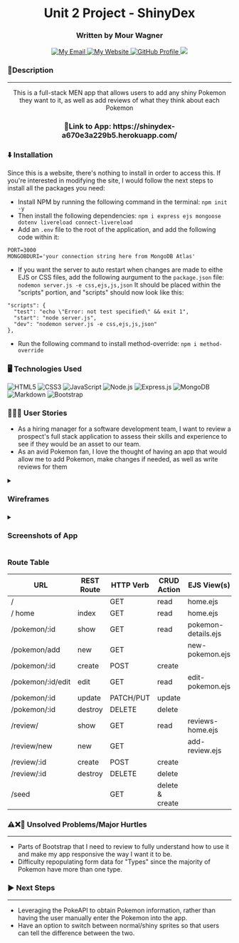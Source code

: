 <h1 align="center">
  Unit 2 Project - ShinyDex
</h1>

<h3 align=center>
  Written by Mour Wagner
</h3>
<p align = "center">
  <a href="mailto: mourwagner13@gmail.com">
    <img src="https://img.shields.io/badge/Gmail-D14836?style=for-the-badge&logo=gmail&logoColor=white" alt="My Email">
  </a>
  <a href="https://rswagner13.github.io/Portfolio/">
    <img src="https://img.shields.io/badge/website-000000?style=for-the-badge&logo=About.me&logoColor=white" alt="My Website">
  </a>
  <a href="https://github.com/rswagner13">
    <img src="https://img.shields.io/badge/GitHub-100000?style=for-the-badge&logo=github&logoColor=white" alt="GitHub Profile">
  </a>
  <a href="https://www.linkedin.com/in/rswagner23/">
    <img src="https://img.shields.io/badge/LinkedIn-0077B5?style=for-the-badge&logo=linkedin&logoColor=white" alt"LinkedIn Page">
  </a>
</p>


### 📝Description
---
<p align="center">
  This is a full-stack MEN app that allows users to add any shiny Pokemon they want to it, as well as add reviews of what they think about each Pokemon
</p>

<h3 align=center>
  🔗Link to App: https://shinydex-a670e3a229b5.herokuapp.com/
</h3>

### ⬇️ Installation
Since this is a website, there's nothing to install in order to access this. If you're interested in modifying the site, I would follow the next steps to install all the packages you need:
* Install NPM by running the following command in the terminal:
  ```npm init -y```
* Then install the following dependencies:
  ```npm i express ejs mongoose dotenv livereload connect-livereload```
* Add an ```.env``` file to the root of the application, and add the following code within it:
```
PORT=3000
MONGOBDURI='your connection string here from MongoDB Atlas'
```
* If you want the server to auto restart when changes are made to eithe EJS or CSS files, add the following aurgument to the ```package.json``` file:
```nodemon server.js -e css,ejs,js,json```
It should be placed within the "scripts" portion, and "scripts" should now look like this:
```
"scripts": {
  "test": "echo \"Error: not test specified\" && exit 1",
  "start": "node server.js",
  "dev": "nodemon server.js -e css,ejs,js,json"
},
```
* Run the following command to install method-override:
```npm i method-override```


### 🖥️ Technologies Used
<p>
  <img src="https://img.shields.io/badge/HTML5-E34F26?style=for-the-badge&logo=html5&logoColor=white" alt="HTML5">
  <img src="https://img.shields.io/badge/CSS3-1572B6?style=for-the-badge&logo=css3&logoColor=white" alt="CSS3">
  <img src="https://img.shields.io/badge/JavaScript-323330?style=for-the-badge&logo=javascript&logoColor=F7DF1E" alt="JavaScript">
  <img src="https://img.shields.io/badge/Node.js-43853D?style=for-the-badge&logo=node.js&logoColor=white" alt="Node.js">
  <img src="https://img.shields.io/badge/Express.js-404D59?style=for-the-badge" alt="Express.js">
  <img src="https://img.shields.io/badge/MongoDB-4EA94B?style=for-the-badge&logo=mongodb&logoColor=white" alt="MongoDB">
  <img src="https://img.shields.io/badge/Markdown-000000?style=for-the-badge&logo=markdown&logoColor=white" alt="Markdown">
  <img src="https://img.shields.io/badge/Bootstrap-563D7C?style=for-the-badge&logo=bootstrap&logoColor=white" alt="Bootstrap">
</p>

### 🧔‍♂️👩 User Stories
* As a hiring manager for a software development team, I want to review a prospect's full stack application to assess their skills and experience to see if they would be an asset to our team.
* As an avid Pokemon fan, I love the thought of having an app that would allow me to add Pokemon, make changes if needed, as well as write reviews for them

<details>
  <summary>
   <h3>Wireframes<h3>
  </summary>
  <img src="https://media.git.generalassemb.ly/user/51566/files/dcd2929c-952d-446d-bf4a-3db792001ed8">
  <img src="https://media.git.generalassemb.ly/user/51566/files/99315af3-a61b-4411-ba78-3a504274e5e0">
  <img src="https://media.git.generalassemb.ly/user/51566/files/ff37bfe2-37f3-44f4-b7f7-b397a1213b21">
  <img src="https://media.git.generalassemb.ly/user/51566/files/3d2a793a-cdbe-439e-b719-b339e917d584">
  <img src="https://media.git.generalassemb.ly/user/51566/files/1bba8bfd-996a-48ed-b8a4-4365422bba0e">
  <img src="https://media.git.generalassemb.ly/user/51566/files/e995d625-a116-4b8c-9883-db64ac906f81">
</details>

<details>
  <summary>
    <h3>Screenshots of App</h3>
  </summary>
  <img src="https://github.com/rswagner13/Pokemon-App/assets/152703739/f9468ee6-769f-426c-b91a-9297bc36fd0c">
  <img src="https://github.com/rswagner13/Pokemon-App/assets/152703739/a72aca6a-efcc-4e9e-a00f-66391dd1baa6">
  <img src="https://github.com/rswagner13/Pokemon-App/assets/152703739/8753e329-964b-4cb0-b266-0490984f5c03">
  <img src="https://github.com/rswagner13/Pokemon-App/assets/152703739/3b3e6b52-0d3e-4fe3-8a4a-90b28a5979dc">
  <img src="https://github.com/rswagner13/Pokemon-App/assets/152703739/ead386af-6efa-46f6-9ba4-29fffcb2ea65">
</details>

### Route Table

|             URL       |  REST Route  |    HTTP Verb    |    CRUD Action   |        EJS View(s)      | Created Yet? |
| --------------------- | -----------  | --------------- | ---------------- | ----------------------- | ------------ |
| /                     |              |       GET       |       read       |        home.ejs         |      YES     |
| / home                |    index     |       GET       |       read       |        home.ejs         |      YES     |
| /pokemon/:id          |     show     |       GET       |       read       |   pokemon-details.ejs   |      YES     |
| /pokemon/add          |     new      |       GET       |                  |    new-pokemon.ejs      |      YES     |
| /pokemon/:id          |     create   |       POST      |       create     |                         |      YES     |
| /pokemon/:id/edit     |      edit    |       GET       |       read       |    edit-pokemon.ejs     |      YES     |
| /pokemon/:id          |      update  |    PATCH/PUT    |       update     |                         |      YES     |
| /pokemon/:id          |     destroy  |     DELETE      |       delete     |                         |      YES     |
| /review/              |     show     |       GET       |       read       |    reviews-home.ejs     |      YES     |
| /review/new           |     new      |       GET       |                  |       add-review.ejs    |      YES     |
| /review/:id           |     create   |       POST      |       create     |                         |      YES     |
| /review/:id           |     destroy  |    DELETE       |       delete     |                         |      YES     |
| /seed                 |              |       GET       |  delete & create |                         |      YES     |

### ⚠️❌💫 Unsolved Problems/Major Hurtles
---
* Parts of Bootstrap that I need to review to fully understand how to use it and make my app responsive the way I want it to be.
* Difficulty repopulating form data for "Types" since the majority of Pokemon have more than one type.

### ▶️ Next Steps
---
* Leveraging the PokeAPI to obtain Pokemon information, rather than having the user manually enter the Pokemon into the app.
* Have an option to switch between normal/shiny sprites so that users can tell the difference between the two.
